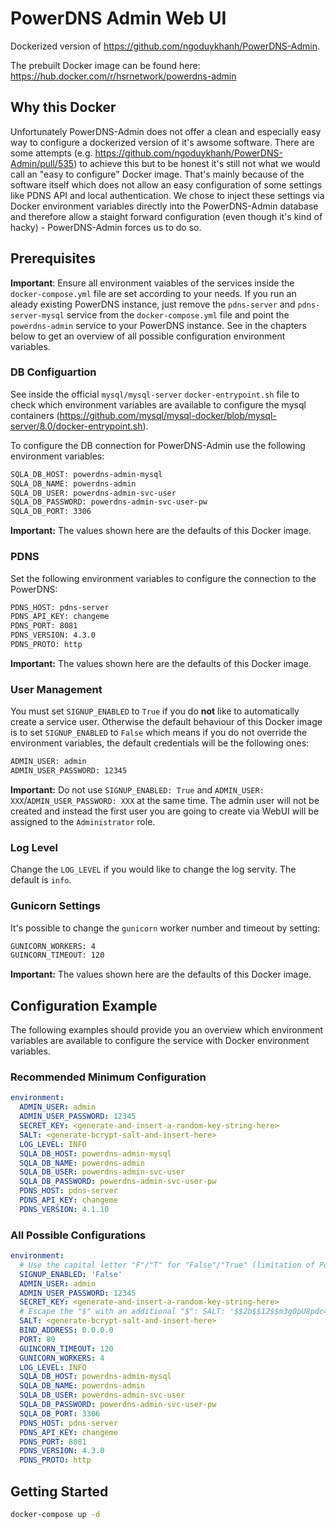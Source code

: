 # PowerDNS Admin Web UI
Dockerized version of https://github.com/ngoduykhanh/PowerDNS-Admin.

The prebuilt Docker image can be found here: https://hub.docker.com/r/hsrnetwork/powerdns-admin

## Why this Docker
Unfortunately PowerDNS-Admin does not offer a clean and especially easy way to configure a dockerized version of it's awsome software. There are some attempts (e.g. https://github.com/ngoduykhanh/PowerDNS-Admin/pull/535) to achieve this but to be honest it's still not what we would call an "easy to configure" Docker image. That's mainly because of the software itself which does not allow an easy configuration of some settings like PDNS API and local authentication. We chose to inject these settings via Docker environment variables directly into the PowerDNS-Admin database and therefore allow a staight forward configuration (even though it's kind of hacky) - PowerDNS-Admin forces us to do so.

## Prerequisites
**Important**: Ensure all environment vaiables of the services inside the `docker-compose.yml` file are set according to your needs. If you run an aleady existing PowerDNS instance, just remove the `pdns-server` and `pdns-server-mysql` service from the `docker-compose.yml` file and point the `powerdns-admin` service to your PowerDNS instance. See in the chapters below to get an overview of all possible configuration environment variables.

### DB Configuartion
See inside the official `mysql/mysql-server` `docker-entrypoint.sh` file to check which environment variables are available to configure the mysql containers (https://github.com/mysql/mysql-docker/blob/mysql-server/8.0/docker-entrypoint.sh).

To configure the DB connection for PowerDNS-Admin use the following environment variables:
```bash
SQLA_DB_HOST: powerdns-admin-mysql
SQLA_DB_NAME: powerdns-admin
SQLA_DB_USER: powerdns-admin-svc-user
SQLA_DB_PASSWORD: powerdns-admin-svc-user-pw
SQLA_DB_PORT: 3306
```
**Important:** The values shown here are the defaults of this Docker image.

### PDNS
Set the following environment variables to configure the connection to the PowerDNS:
```bash
PDNS_HOST: pdns-server
PDNS_API_KEY: changeme
PDNS_PORT: 8081
PDNS_VERSION: 4.3.0
PDNS_PROTO: http
```
**Important:** The values shown here are the defaults of this Docker image.

### User Management
You must set `SIGNUP_ENABLED` to `True` if you do **not** like to automatically create a service user. Otherwise the default behaviour of this Docker image is to set `SIGNUP_ENABLED` to `False` which means if you do not override the environment variables, the default credentials will be the following ones:

```bash
ADMIN_USER: admin
ADMIN_USER_PASSWORD: 12345
```

**Important:** Do not use `SIGNUP_ENABLED: True` and `ADMIN_USER: XXX`/`ADMIN_USER_PASSWORD: XXX` at the same time. The admin user will not be created and instead the first user you are going to create via WebUI will be assigned to the `Administrator` role.

### Log Level
Change the `LOG_LEVEL` if you would like to change the log servity. The default is `info`.

### Gunicorn Settings
It's possible to change the `gunicorn` worker number and timeout by setting:
```bash
GUNICORN_WORKERS: 4
GUINCORN_TIMEOUT: 120
```
**Important:** The values shown here are the defaults of this Docker image.

## Configuration Example
The following examples should provide you an overview which environment variables are available to configure the service with Docker environment variables.

### Recommended Minimum Configuration
```yaml
environment:
  ADMIN_USER: admin
  ADMIN_USER_PASSWORD: 12345
  SECRET_KEY: <generate-and-insert-a-random-key-string-here>
  SALT: <generate-bcrypt-salt-and-insert-here>
  LOG_LEVEL: INFO
  SQLA_DB_HOST: powerdns-admin-mysql
  SQLA_DB_NAME: powerdns-admin
  SQLA_DB_USER: powerdns-admin-svc-user
  SQLA_DB_PASSWORD: powerdns-admin-svc-user-pw
  PDNS_HOST: pdns-server
  PDNS_API_KEY: changeme
  PDNS_VERSION: 4.1.10
```

### All Possible Configurations
```yaml
environment:
  # Use the capital letter "F"/"T" for "False"/"True" (limitation of PowerDNS-Admin)
  SIGNUP_ENABLED: 'False'
  ADMIN_USER: admin
  ADMIN_USER_PASSWORD: 12345
  SECRET_KEY: <generate-and-insert-a-random-key-string-here>
  # Escape the "$" with an additional "$": SALT: '$$2b$$12$$m3g0pU8pdc4pGcgqKeFZOO'
  SALT: <generate-bcrypt-salt-and-insert-here>
  BIND_ADDRESS: 0.0.0.0
  PORT: 80
  GUINCORN_TIMEOUT: 120
  GUNICORN_WORKERS: 4
  LOG_LEVEL: INFO
  SQLA_DB_HOST: powerdns-admin-mysql
  SQLA_DB_NAME: powerdns-admin
  SQLA_DB_USER: powerdns-admin-svc-user
  SQLA_DB_PASSWORD: powerdns-admin-svc-user-pw
  SQLA_DB_PORT: 3306
  PDNS_HOST: pdns-server
  PDNS_API_KEY: changeme
  PDNS_PORT: 8081
  PDNS_VERSION: 4.3.0
  PDNS_PROTO: http
```

## Getting Started
```bash
docker-compose up -d
```
